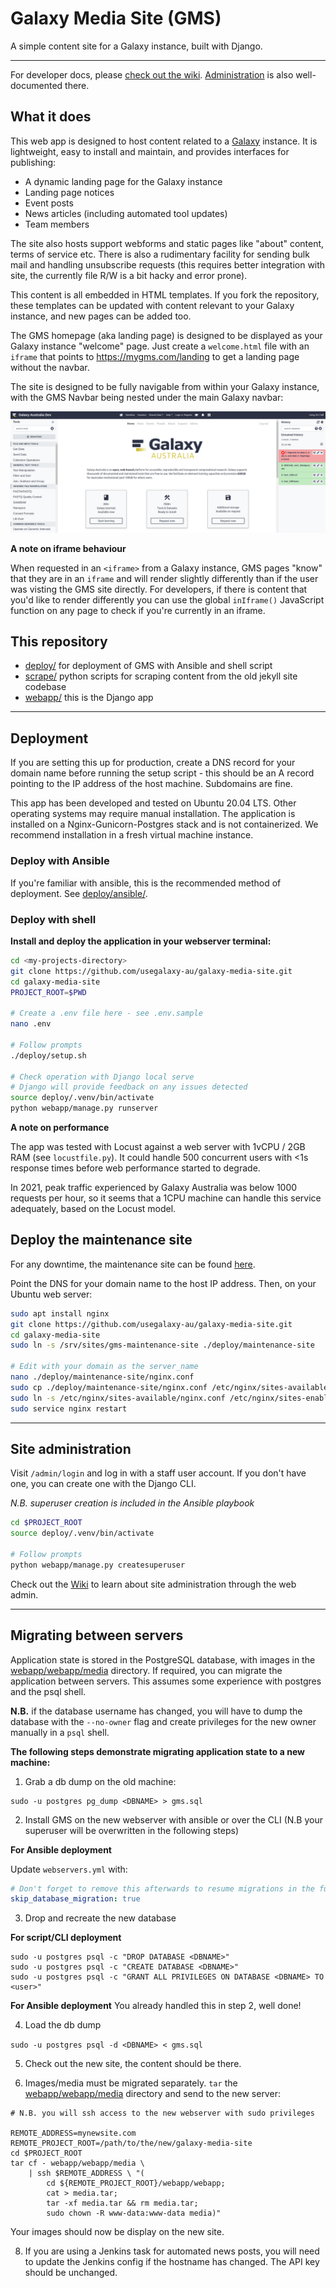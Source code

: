 # Galaxy Media Site (GMS)

A simple content site for a Galaxy instance, built with Django.

---

For developer docs, please [check out the wiki](https://github.com/usegalaxy-au/galaxy-media-site/wiki/Development).
[Administration](https://github.com/usegalaxy-au/galaxy-media-site/wiki/Site-administration) is also well-documented there.

## What it does

This web app is designed to host content related to a [Galaxy](https://galaxyproject.org/) instance. It is lightweight, easy to install and maintain, and provides interfaces for publishing:

- A dynamic landing page for the Galaxy instance
- Landing page notices
- Event posts
- News articles (including automated tool updates)
- Team members

The site also hosts support webforms and static pages like "about" content, terms of service etc.
There is also a rudimentary facility for sending bulk mail and handling unsubscribe requests (this requires better integration with site, the currently file R/W is a bit hacky and error prone).

This content is all embedded in HTML templates. If you fork the repository, these templates can be updated with content relevant to your Galaxy instance, and new pages can be added too.

The GMS homepage (aka landing page) is designed to be displayed as your Galaxy instance "welcome" page. Just create a `welcome.html` file with an `iframe` that points to https://mygms.com/landing to get a landing page without the navbar.

The site is designed to be fully navigable from within your Galaxy instance, with the GMS Navbar being nested under the main Galaxy navbar:

![site navigation](.img/iframe-view.png)



**A note on iframe behaviour**

When requested in an `<iframe>` from a Galaxy instance, GMS pages "know" that
they are in an `iframe` and will render slightly differently than if the user
was visting the GMS site directly. For developers, if there is content that
you'd like to render differently you can use the global `inIframe()` JavaScript
function on any page to check if you're currently in an iframe.

## This repository

- [deploy/](./deploy/) for deployment of GMS with Ansible and shell script
- [scrape/](./scrape/) python scripts for scraping content from the old jekyll site codebase
- [webapp/](./webapp/) this is the Django app

---

## Deployment

If you are setting this up for production, create a DNS record for your domain name before running the setup script - this should be an A record pointing to the IP address of the host machine. Subdomains are fine.

This app has been developed and tested on Ubuntu 20.04 LTS.
Other operating systems may require manual installation.
The application is installed on a Nginx-Gunicorn-Postgres stack
and is not containerized. We recommend installation in a fresh
virtual machine instance.

### Deploy with Ansible

If you're familiar with ansible, this is the recommended method of
deployment. See [deploy/ansible/](./deploy/ansible/).

### Deploy with shell

**Install and deploy the application in your webserver terminal:**

```bash
cd <my-projects-directory>
git clone https://github.com/usegalaxy-au/galaxy-media-site.git
cd galaxy-media-site
PROJECT_ROOT=$PWD

# Create a .env file here - see .env.sample
nano .env

# Follow prompts
./deploy/setup.sh

# Check operation with Django local serve
# Django will provide feedback on any issues detected
source deploy/.venv/bin/activate
python webapp/manage.py runserver
```

**A note on performance**

The app was tested with Locust against a web server with 1vCPU / 2GB RAM
(see `locustfile.py`). It could handle 500 concurrent users with <1s
response times before web performance started to degrade.

In 2021, peak traffic experienced by Galaxy Australia was below 1000
requests per hour, so it seems that a 1CPU machine can handle this service
adequately, based on the Locust model.

## Deploy the maintenance site

For any downtime, the maintenance site can be found [here](./deploy/maintenance-site/).

Point the DNS for your domain name to the host IP address.
Then, on your Ubuntu web server:

```sh
sudo apt install nginx
git clone https://github.com/usegalaxy-au/galaxy-media-site.git
cd galaxy-media-site
sudo ln -s /srv/sites/gms-maintenance-site ./deploy/maintenance-site

# Edit with your domain as the server_name
nano ./deploy/maintenance-site/nginx.conf
sudo cp ./deploy/maintenance-site/nginx.conf /etc/nginx/sites-available
sudo ln -s /etc/nginx/sites-available/nginx.conf /etc/nginx/sites-enabled/nginx.conf
sudo service nginx restart
```


---

## Site administration

Visit `/admin/login` and log in with a staff user account. If you don't have one, you can create one with the Django CLI.

*N.B. superuser creation is included in the Ansible playbook*

```bash
cd $PROJECT_ROOT
source deploy/.venv/bin/activate

# Follow prompts
python webapp/manage.py createsuperuser
```

Check out the [Wiki](https://github.com/usegalaxy-au/galaxy-media-site/wiki/Site-administration) to learn about site administration through the web admin.

---

## Migrating between servers

Application state is stored in the PostgreSQL database, with images in the [webapp/webapp/media](./webapp/webapp/media/) directory. If required, you can migrate the application between servers. This assumes some experience with postgres and the psql shell.

**N.B.** if the database username has changed, you will have to dump the database with the `--no-owner` flag and create privileges for the new owner manually in a `psql` shell.

**The following steps demonstrate migrating application state to a new machine:**

1. Grab a db dump on the old machine:

  ```
  sudo -u postgres pg_dump <DBNAME> > gms.sql
  ```

2. Install GMS on the new webserver with ansible or over the CLI (N.B your superuser will be overwritten in the following steps)

  **For Ansible deployment**

  Update `webservers.yml` with:

  ```yaml
  # Don't forget to remove this afterwards to resume migrations in the future!
  skip_database_migration: true
  ```

3. Drop and recreate the new database

  **For script/CLI deployment**
  ```
  sudo -u postgres psql -c "DROP DATABASE <DBNAME>"
  sudo -u postgres psql -c "CREATE DATABASE <DBNAME>"
  sudo -u postgres psql -c "GRANT ALL PRIVILEGES ON DATABASE <DBNAME> TO <user>"
  ```

  **For Ansible deployment**
  You already handled this in step 2, well done!

4. Load the db dump

  `sudo -u postgres psql -d <DBNAME> < gms.sql`

5. Check out the new site, the content should be there.

6. Images/media must be migrated separately. `tar` the [webapp/webapp/media](./webapp/webapp/media/) directory and send to the new server:
  ```
  # N.B. you will ssh access to the new webserver with sudo privileges

  REMOTE_ADDRESS=mynewsite.com
  REMOTE_PROJECT_ROOT=/path/to/the/new/galaxy-media-site
  cd $PROJECT_ROOT
  tar cf - webapp/webapp/media \
      | ssh $REMOTE_ADDRESS \ "(
          cd ${REMOTE_PROJECT_ROOT}/webapp/webapp;
          cat > media.tar;
          tar -xf media.tar && rm media.tar;
          sudo chown -R www-data:www-data media)"
  ```
  Your images should now be display on the new site.

8. If you are using a Jenkins task for automated news posts, you will need to update the Jenkins config if the hostname has changed. The API key should be unchanged.
